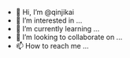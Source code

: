 - 👋 Hi, I’m @qinjikai
- 👀 I’m interested in ...
- 🌱 I’m currently learning ...
- 💞️ I’m looking to collaborate on ...
- 📫 How to reach me ...

<!---
qinjikai/qinjikai is a ✨ special ✨ repository because its `README.md` (this file) appears on your GitHub profile.
You can click the Preview link to take a look at your changes.
--->
